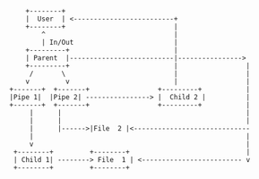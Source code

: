         +--------+    
        |  User  | <-------------------------+
        +--------+                           |
            ^                                |
            | In/Out                         |
        +---------+                          |
        | Parent  |--------------------------|---------------->
        +---------+                          |                 |
         /       \                           |                 |
        v         v                          |                 |
    +-------+  +-------+                 +---------+           |
    |Pipe 1|  |Pipe 2| ----------------> |  Child 2 |          |
    +-------+  +-------+                 +---------+           |
         |      |                                              |
         |      |                                              |
         |      |------>|File  2 |<-----------------------------
         |                                                     |
         v                                                     |         
     +--------+         +--------+                             |
     | Child 1| --------> File  1 | <------------------------- v
     +--------+         +--------+               
